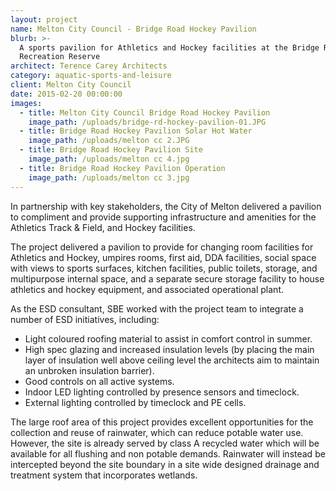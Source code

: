 ```yaml
---
layout: project
name: Melton City Council - Bridge Road Hockey Pavilion
blurb: >-
  A sports pavilion for Athletics and Hockey facilities at the Bridge Road
  Recreation Reserve
architect: Terence Carey Architects
category: aquatic-sports-and-leisure
client: Melton City Council
date: 2015-02-20 00:00:00
images:
  - title: Melton City Council Bridge Road Hockey Pavilion
    image_path: /uploads/bridge-rd-hockey-pavilion-01.JPG
  - title: Bridge Road Hockey Pavilion Solar Hot Water
    image_path: /uploads/melton cc 2.JPG
  - title: Bridge Road Hockey Pavilion Site
    image_path: /uploads/melton cc 4.jpg
  - title: Bridge Road Hockey Pavilion Operation
    image_path: /uploads/melton cc 3.jpg
---
```



In partnership with key stakeholders, the City of Melton delivered a pavilion to compliment and provide supporting infrastructure and amenities for the Athletics Track & Field, and Hockey facilities.

The project delivered a pavilion to provide for changing room facilities for Athletics and Hockey, umpires rooms, first aid, DDA facilities, social space with views to sports surfaces, kitchen facilities, public toilets, storage, and multipurpose internal space, and a separate secure storage facility to house athletics and hockey equipment, and associated operational plant.

As the ESD consultant, SBE worked with the project team to integrate a number of ESD initiatives, including:

* Light coloured roofing material to assist in comfort control in summer.
* High spec glazing and increased insulation levels (by placing the main layer of insulation well above ceiling level the architects aim to maintain an unbroken insulation barrier).
* Good controls on all active systems.
* Indoor LED lighting controlled by presence sensors and timeclock.
* External lighting controlled by timeclock and PE cells.

The large roof area of this project provides excellent opportunities for the collection and reuse of rainwater, which can reduce potable water use. However, the site is already served by class A recycled water which will be available for all flushing and non potable demands. Rainwater will instead be intercepted beyond the site boundary in a site wide designed drainage and treatment system that incorporates wetlands.